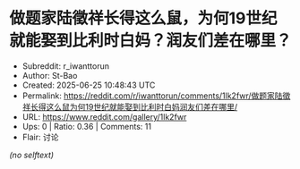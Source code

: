 # 做题家陆徵祥长得这么鼠，为何19世纪就能娶到比利时白妈？润友们差在哪里？

- Subreddit: r_iwanttorun
- Author: St-Bao
- Created: 2025-06-25 10:48:43 UTC
- Permalink: https://reddit.com/r/iwanttorun/comments/1lk2fwr/做题家陆徵祥长得这么鼠为何19世纪就能娶到比利时白妈润友们差在哪里/
- URL: https://www.reddit.com/gallery/1lk2fwr
- Ups: 0 | Ratio: 0.36 | Comments: 11
- Flair: 讨论

_(no selftext)_
